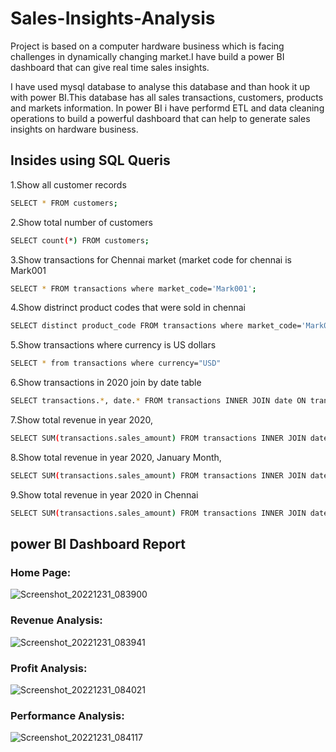 # Sales-Insights-Analysis

Project is based on a computer hardware business which is facing challenges in dynamically changing market.I have build a power BI dashboard that can give real time sales insights. 

I have used mysql database to analyse this database and than hook it up with power BI.This database has all sales transactions, customers, products and markets information. In power BI i have performd ETL and data cleaning operations to build a powerful dashboard that can help to generate sales insights on hardware business. 


## Insides using SQL Queris

1.Show all customer records
```bash
SELECT * FROM customers;
```
2.Show total number of customers
```bash
SELECT count(*) FROM customers;
```
3.Show transactions for Chennai market (market code for chennai is Mark001
```bash
SELECT * FROM transactions where market_code='Mark001';
```
4.Show distrinct product codes that were sold in chennai
```bash
SELECT distinct product_code FROM transactions where market_code='Mark001';
```
5.Show transactions where currency is US dollars
```bash
SELECT * from transactions where currency="USD"
```
6.Show transactions in 2020 join by date table
```bash
SELECT transactions.*, date.* FROM transactions INNER JOIN date ON transactions.order_date=date.date where date.year=2020;
```
7.Show total revenue in year 2020,
```bash
SELECT SUM(transactions.sales_amount) FROM transactions INNER JOIN date ON transactions.order_date=date.date where date.year=2020 and transactions.currency="INR\r" or transactions.currency="USD\r";
```
8.Show total revenue in year 2020, January Month,
```bash
SELECT SUM(transactions.sales_amount) FROM transactions INNER JOIN date ON transactions.order_date=date.date where date.year=2020 and and date.month_name="January" and (transactions.currency="INR\r" or transactions.currency="USD\r");
```
9.Show total revenue in year 2020 in Chennai
```bash
SELECT SUM(transactions.sales_amount) FROM transactions INNER JOIN date ON transactions.order_date=date.date where date.year=2020 and transactions.market_code="Mark001";
```

## power BI Dashboard Report
### Home Page:

![Screenshot_20221231_083900](https://user-images.githubusercontent.com/120455099/210141334-31f7c9b9-5f67-4cab-a3c8-61f9b90dd70f.png)

### Revenue Analysis:

![Screenshot_20221231_083941](https://user-images.githubusercontent.com/120455099/210141451-44d34679-b140-4480-8b9b-211f5350175f.png)

### Profit Analysis:

![Screenshot_20221231_084021](https://user-images.githubusercontent.com/120455099/210141456-633c999d-9f45-4d7c-bcd7-0da26c48a4d8.png)

### Performance Analysis:

![Screenshot_20221231_084117](https://user-images.githubusercontent.com/120455099/210141459-c76b32a8-3801-40df-a7a2-79069378f680.png)

